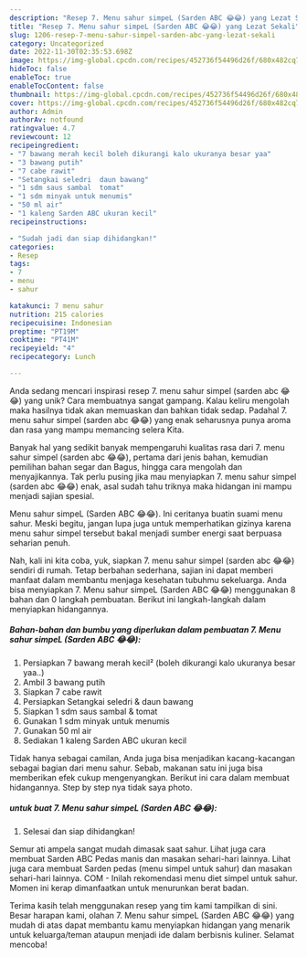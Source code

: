 ```yaml
---
description: "Resep 7. Menu sahur simpeL (Sarden ABC 😂😂) yang Lezat Sekali"
title: "Resep 7. Menu sahur simpeL (Sarden ABC 😂😂) yang Lezat Sekali"
slug: 1206-resep-7-menu-sahur-simpel-sarden-abc-yang-lezat-sekali
category: Uncategorized
date: 2022-11-30T02:35:53.698Z
image: https://img-global.cpcdn.com/recipes/452736f54496d26f/680x482cq70/7-menu-sahur-simpel-sarden-abc-foto-resep-utama.jpg
hideToc: false
enableToc: true
enableTocContent: false
thumbnail: https://img-global.cpcdn.com/recipes/452736f54496d26f/680x482cq70/7-menu-sahur-simpel-sarden-abc-foto-resep-utama.jpg
cover: https://img-global.cpcdn.com/recipes/452736f54496d26f/680x482cq70/7-menu-sahur-simpel-sarden-abc-foto-resep-utama.jpg
author: Admin
authorAv: notfound
ratingvalue: 4.7
reviewcount: 12
recipeingredient:
- "7 bawang merah kecil boleh dikurangi kalo ukuranya besar yaa"
- "3 bawang putih"
- "7 cabe rawit"
- "Setangkai seledri  daun bawang"
- "1 sdm saus sambal  tomat"
- "1 sdm minyak untuk menumis"
- "50 ml air"
- "1 kaleng Sarden ABC ukuran kecil"
recipeinstructions:

- "Sudah jadi dan siap dihidangkan!"
categories:
- Resep
tags:
- 7
- menu
- sahur

katakunci: 7 menu sahur 
nutrition: 215 calories
recipecuisine: Indonesian
preptime: "PT19M"
cooktime: "PT41M"
recipeyield: "4"
recipecategory: Lunch

---
```





Anda sedang mencari inspirasi resep 7. menu sahur simpel (sarden abc 😂😂) yang unik? Cara membuatnya sangat gampang. Kalau keliru mengolah maka hasilnya tidak akan memuaskan dan bahkan tidak sedap. Padahal 7. menu sahur simpel (sarden abc 😂😂) yang enak seharusnya punya aroma dan rasa yang mampu memancing selera Kita.





Banyak hal yang sedikit banyak mempengaruhi kualitas rasa dari 7. menu sahur simpel (sarden abc 😂😂), pertama dari jenis bahan, kemudian pemilihan bahan segar dan Bagus, hingga cara mengolah dan menyajikannya. Tak perlu pusing jika mau menyiapkan 7. menu sahur simpel (sarden abc 😂😂) enak,      asal sudah tahu triknya maka hidangan ini mampu menjadi sajian spesial.














Menu sahur simpeL (Sarden ABC 😂😂). Ini ceritanya buatin suami menu sahur. Meski begitu, jangan lupa juga untuk memperhatikan gizinya karena menu sahur simpel tersebut bakal menjadi sumber energi saat berpuasa seharian penuh.






Nah, kali ini kita coba, yuk, siapkan 7. menu sahur simpel (sarden abc 😂😂) sendiri di rumah. Tetap berbahan sederhana, sajian ini dapat memberi manfaat dalam membantu menjaga kesehatan tubuhmu sekeluarga. Anda bisa menyiapkan 7. Menu sahur simpeL (Sarden ABC 😂😂) menggunakan 8 bahan dan 0 langkah pembuatan. Berikut ini langkah-langkah dalam menyiapkan hidangannya.

<!--inarticleads1-->

##### Bahan-bahan dan bumbu yang diperlukan dalam pembuatan 7. Menu sahur simpeL (Sarden ABC 😂😂):

1. Persiapkan 7 bawang merah kecil² (boleh dikurangi kalo ukuranya besar yaa..)
1. Ambil 3 bawang putih
1. Siapkan 7 cabe rawit
1. Persiapkan Setangkai seledri &amp; daun bawang
1. Siapkan 1 sdm saus sambal &amp; tomat
1. Gunakan 1 sdm minyak untuk menumis
1. Gunakan 50 ml air
1. Sediakan 1 kaleng Sarden ABC ukuran kecil


Tidak hanya sebagai camilan, Anda juga bisa menjadikan kacang-kacangan sebagai bagian dari menu sahur. Sebab, makanan satu ini juga bisa memberikan efek cukup mengenyangkan. Berikut ini cara dalam membuat hidangannya. Step by step nya tidak saya photo. 

<!--inarticleads2-->

#####  untuk buat 7. Menu sahur simpeL (Sarden ABC 😂😂):


1. Selesai dan siap dihidangkan!

Semur ati ampela sangat mudah dimasak saat sahur. Lihat juga cara membuat Sarden ABC Pedas manis dan masakan sehari-hari lainnya. Lihat juga cara membuat Sarden pedas (menu simpel untuk sahur) dan masakan sehari-hari lainnya. COM - Inilah rekomendasi menu diet simpel untuk sahur. Momen ini kerap dimanfaatkan untuk menurunkan berat badan. 

Terima kasih telah menggunakan resep yang tim kami tampilkan di sini. Besar harapan kami, olahan 7. Menu sahur simpeL (Sarden ABC 😂😂) yang mudah di atas dapat membantu kamu menyiapkan hidangan yang menarik untuk keluarga/teman ataupun menjadi ide dalam berbisnis kuliner. Selamat mencoba!

